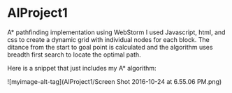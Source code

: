 # AIProject1

A* pathfinding implementation using WebStorm I used Javascript, html, and css to create a dynamic grid with individual nodes for each block. The ditance from the start to goal point is calculated and the algorithm uses breadth first search to locate the optimal path. 

Here is a snippet that just includes my A* algorithm:

![myimage-alt-tag](AIProject1/Screen Shot 2016-10-24 at 6.55.06 PM.png)  
